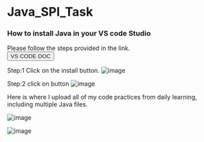# Java_SPI_Task
<h3>How to install Java in your VS code Studio</h3>
Please follow the steps provided in the link.
<br >

<button>
<a herf="https://code.visualstudio.com/docs/languages/java"> VS CODE DOC</a>
</button>

Step:1
Click on the install button.
![image](https://github.com/Soum-ik/Java_SPI_Task/assets/110479389/f6b74bb0-f8ef-408e-b1f8-8788131bfbe5)

Step:2
click on button
![image](https://github.com/Soum-ik/Java_SPI_Task/assets/110479389/f2f9d347-a538-4739-b944-b628d8d528bf)



Here is where I upload all of my code practices from daily learning, including multiple Java files.



![image](https://github.com/Soum-ik/Java_SPI_Task/assets/110479389/760b8eb2-7a8e-40e5-906a-7091ee147e43)

![image](https://github.com/Soum-ik/Java_SPI_Task/assets/110479389/35938de8-5bd1-494a-9f85-8032f88ace25)
